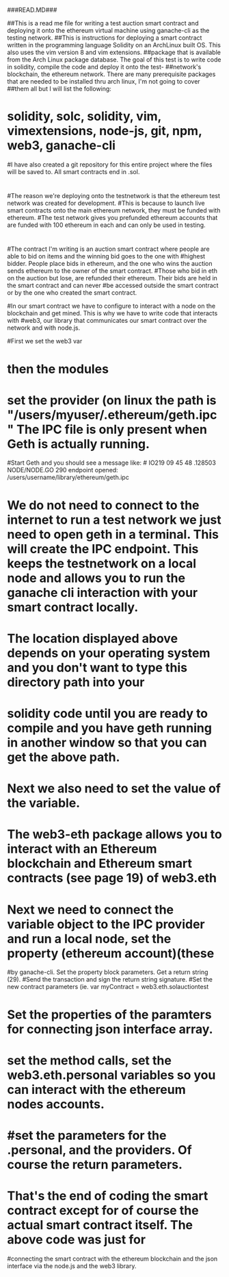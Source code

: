 ###READ.MD###

##This is a read me file for writing a test auction smart contract and deploying it onto the ethereum virtual machine using ganache-cli as the testing network.
##This is instructions for deploying a smart contract written in the programming language Solidity on an ArchLinux built OS.  This also uses the vim version 8 and vim extensions.
##package that is available from the Arch Linux package database.  The goal of this test is to write code in solidity, compile the code and deploy it onto the test-
##network's blockchain, the ethereum network.  There are many prerequisite packages that are needed to be installed thru arch linux, I'm not going to cover
##them all but I will list the following:

# solidity, solc, solidity, vim, vimextensions, node-js, git, npm, web3, ganache-cli


#I have also created a git repository for this entire project where the files will be saved to.  All smart contracts end  in .sol.
#
#The reason we're deploying onto the testnetwork is that the ethereum test network was created for development.
#This is because to launch live smart contracts onto the main ethereum network, they must be funded with  ethereum.
#The test network gives you prefunded ethereum accounts that are funded with 100 ethereum in each and can only be used in testing.
#
#The contract I'm writing is an auction smart contract where people are able to bid on items and the winning bid goes to the one with 
#highest bidder.  People place bids in ethereum, and the one who wins the auction sends ethereum to the owner of the smart contract.
#Those who bid in eth on the auction but lose, are refunded their ethereum.  Their bids are held in the smart contract and can never
#be accessed outside the smart contract or by the one who created the smart contract.

#In our smart contract we have to configure to interact with a node on the blockchain and get mined.  This is why we have to write code that interacts with
#web3, our library that communicates our smart contract over the network and with node.js.  

#First we set the web3 var
# then the modules
# set the provider (on linux the path is "/users/myuser/.ethereum/geth.ipc" The IPC file is only present when Geth is actually running.
#Start Geth and you should see a message like:
                                              # IO219 09   45 48 .128503 NODE/NODE.GO 290 endpoint opened: /users/username/library/ethereum/geth.ipc

#  We do not need to connect to the internet to run a test network we just need to open geth in a terminal.  This will create the IPC endpoint.  This keeps the testnetwork on a local node and allows you to run the ganache cli interaction with your smart contract locally.
#                              The location displayed above depends on your operating system and you don't want to type this directory path into your
#  solidity code until you are ready to compile and  you  have geth running in another window so that you can get the above path.

#  Next we also need to set the value of the variable.
#  The web3-eth package allows you to interact with an Ethereum blockchain and Ethereum smart contracts (see page 19) of web3.eth

# Next we need to connect the variable object to the IPC provider and run a local node, set the property (ethereum account)(these 
#by ganache-cli.  Set the property block parameters.  Get a return string (29).
#Send the transaction and sign the return string signature.
#Set the new contract parameters (ie. var myContract = web3.eth.solauctiontest
# Set the properties of the paramters for connecting json interface array.
# set the method calls, set the web3.eth.personal variables so you can interact with the ethereum nodes accounts.
#                          #set the parameters for the .personal, and the providers.  Of course the return parameters.
#
#  That's the end of coding the smart contract except for of course the actual smart contract itself.  The above code was just for 
#connecting the smart contract with the ethereum blockchain and the json interface via the node.js and the web3 library.


